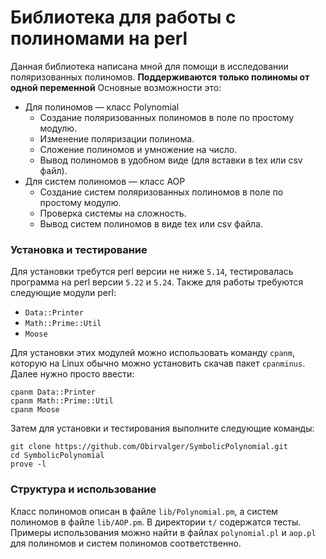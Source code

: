 Библиотека для работы с полиномами на perl
==========================================

Данная библиотека написана мной для помощи в исследовании поляризованных
полиномов. **Поддерживаются только полиномы от одной переменной** Основные
возможности это:
* Для полиномов — класс Polynomial
  - Создание поляризованных полиномов в поле по простому модулю.
  - Изменение поляризации полинома.
  - Сложение полиномов и умножение на число.
  - Вывод полиномов в удобном виде (для вставки в tex или csv файл).
* Для систем полиномов — класс AOP
  - Создание систем поляризованных полиномов в поле по простому модулю.
  - Проверка системы на сложность.
  - Вывод систем полиномов в виде tex или csv файла.

### Установка и тестирование ###
Для установки требутся perl версии не ниже `5.14`, тестировалась программа на
perl версии `5.22` и `5.24`. Также для работы требуются следующие модули perl:
- `Data::Printer`
- `Math::Prime::Util`
- `Moose`

Для установки этих модулей можно использовать команду `cpanm`, которую на
Linux обычно можно установить скачав пакет `cpanminus`. Далее нужно просто
ввести:
```
cpanm Data::Printer
cpanm Math::Prime::Util
cpanm Moose
```

Затем для установки и тестирования выполните следующие команды:
```
git clone https://github.com/Obirvalger/SymbolicPolynomial.git
cd SymbolicPolynomial
prove -l
```

### Структура и использование ###
Класс полиномов описан в файле `lib/Polynomial.pm`, а систем полиномов в файле
`lib/AOP.pm`. В директории `t/` содержатся тесты. Примеры использования можно
найти в файлах `polynomial.pl` и `aop.pl` для полиномов и систем полиномов
соответственно.
